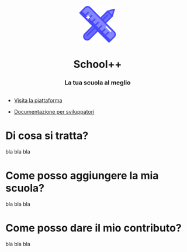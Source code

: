 <div align="center" style="display:flex;">
    <div style="margin:auto;">
        <img src="./public/img/logo.svg" height="100px"/>
        <h1><b>School++</b></h1>
        <h3>La tua scuola al meglio</h3>
    </div>
</div>

- [Visita la piattaforma](http://www.schoolplusplus.space)

- [Documentazione per sviluppatori]("https://sinisimattia.github.io/school")

# Di cosa si tratta?

bla bla bla

# Come posso aggiungere la mia scuola?

bla bla bla

# Come posso dare il mio contributo?

bla bla bla
